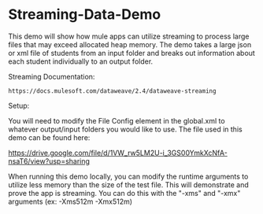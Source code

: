 # Streaming-Data-Demo

This demo will show how mule apps can utilize streaming to process large files that
may exceed allocated heap memory.  The demo takes a large json or xml file of students from an input
folder and breaks out information about each student individually to an output folder.

Streaming Documentation:

	https://docs.mulesoft.com/dataweave/2.4/dataweave-streaming

Setup:

You will need to modify the File Config element in the global.xml to whatever output/input
folders you would like to use.  The file used in this demo can be found here:

https://drive.google.com/file/d/1VW_rw5LM2U-i_3GS00YmkXcNfA-nsaT6/view?usp=sharing

When running this demo locally, you can modify the runtime arguments to utilize less
memory than the size of the test file.  This will demonstrate and prove the app is streaming.
You can do this with the "-xms" and "-xmx" arguments (ex: -Xms512m -Xmx512m)
